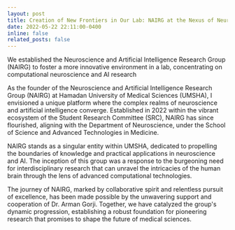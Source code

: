 ```yaml
---
layout: post
title: Creation of New Frontiers in Our Lab: NAIRG at the Nexus of Neuroscience and AI
date: 2022-05-22 22:11:00-0400
inline: false
related_posts: false
---
```

We established the Neuroscience and Artificial Intelligence Research Group (NAIRG) to foster a more innovative environment in a lab, concentrating on computational neuroscience and AI research

As the founder of the Neuroscience and Artificial Intelligence Research Group (NAIRG) at Hamadan University of Medical Sciences (UMSHA), I envisioned a unique platform where the complex realms of neuroscience and artificial intelligence converge. Established in 2022 within the vibrant ecosystem of the Student Research Committee (SRC), NAIRG has since flourished, aligning with the Department of Neuroscience, under the School of Science and Advanced Technologies in Medicine.

NAIRG stands as a singular entity within UMSHA, dedicated to propelling the boundaries of knowledge and practical applications in neuroscience and AI. The inception of this group was a response to the burgeoning need for interdisciplinary research that can unravel the intricacies of the human brain through the lens of advanced computational technologies.

The journey of NAIRG, marked by collaborative spirit and relentless pursuit of excellence, has been made possible by the unwavering support and cooperation of Dr. Arman Gorji. Together, we have catalyzed the group's dynamic progression, establishing a robust foundation for pioneering research that promises to shape the future of medical sciences.
